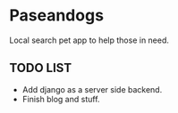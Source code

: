 # Paseandogs

Local search pet app to help those in need.

## TODO LIST

* Add django as a server side backend.
* Finish blog and stuff.